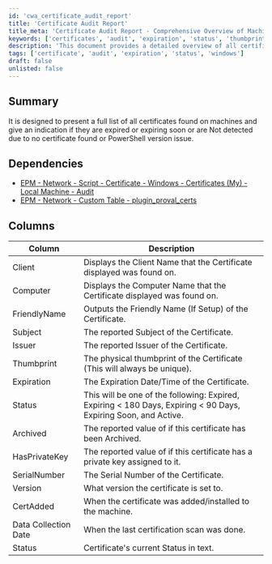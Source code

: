 ```yaml
---
id: 'cwa_certificate_audit_report'
title: 'Certificate Audit Report'
title_meta: 'Certificate Audit Report - Comprehensive Overview of Machine Certificates'
keywords: ['certificates', 'audit', 'expiration', 'status', 'thumbprint', 'issuer', 'subject', 'client', 'computer']
description: 'This document provides a detailed overview of all certificates present on machines, indicating their status regarding expiration and detection issues. It includes information on various attributes of each certificate, such as issuer, thumbprint, and whether they have a private key assigned.'
tags: ['certificate', 'audit', 'expiration', 'status', 'windows']
draft: false
unlisted: false
---
```

## Summary

It is designed to present a full list of all certificates found on machines and give an indication if they are expired or expiring soon or are Not detected due to no certificate found or PowerShell version issue.

## Dependencies

- [EPM - Network - Script - Certificate - Windows - Certificates (My) - Local Machine - Audit](https://proval.itglue.com/DOC-5078775-9256568)
- [EPM - Network - Custom Table - plugin_proval_certs](https://proval.itglue.com/DOC-5078775-9262931)

## Columns

| Column                | Description                                                                                       |
|----------------------|---------------------------------------------------------------------------------------------------|
| Client               | Displays the Client Name that the Certificate displayed was found on.                             |
| Computer             | Displays the Computer Name that the Certificate displayed was found on.                           |
| FriendlyName         | Outputs the Friendly Name (If Setup) of the Certificate.                                         |
| Subject              | The reported Subject of the Certificate.                                                          |
| Issuer               | The reported Issuer of the Certificate.                                                          |
| Thumbprint           | The physical thumbprint of the Certificate (This will always be unique).                         |
| Expiration           | The Expiration Date/Time of the Certificate.                                                     |
| Status               | This will be one of the following: Expired, Expiring < 180 Days, Expiring < 90 Days, Expiring Soon, and Active. |
| Archived             | The reported value of if this certificate has been Archived.                                     |
| HasPrivateKey        | The reported value of if this certificate has a private key assigned to it.                      |
| SerialNumber         | The Serial Number of the Certificate.                                                             |
| Version              | What version the certificate is set to.                                                          |
| CertAdded            | When the certificate was added/installed to the machine.                                         |
| Data Collection Date  | When the last certification scan was done.                                                       |
| Status               | Certificate's current Status in text.                                                            |





